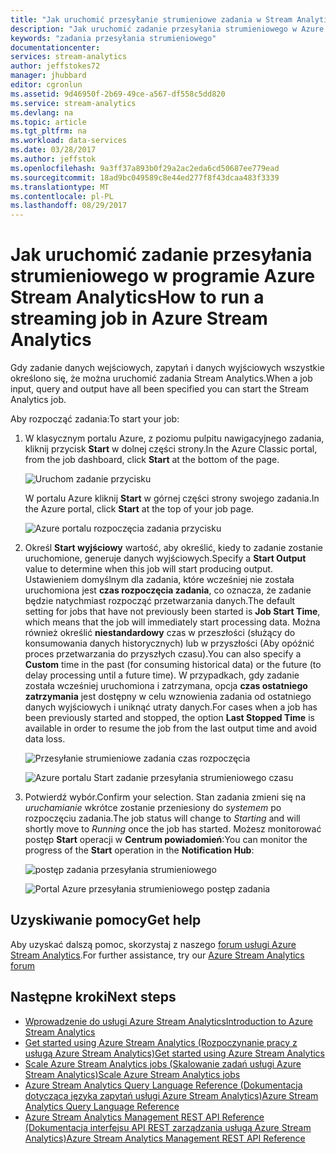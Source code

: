 ```yaml
---
title: "Jak uruchomić przesyłanie strumieniowe zadania w Stream Analytics | Dokumentacja firmy Microsoft"
description: "Jak uruchomić zadanie przesyłania strumieniowego w Azure Stream Analytics | Learning segmentu ścieżki."
keywords: "zadania przesyłania strumieniowego"
documentationcenter: 
services: stream-analytics
author: jeffstokes72
manager: jhubbard
editor: cgronlun
ms.assetid: 9d46950f-2b69-49ce-a567-df558c5dd820
ms.service: stream-analytics
ms.devlang: na
ms.topic: article
ms.tgt_pltfrm: na
ms.workload: data-services
ms.date: 03/28/2017
ms.author: jeffstok
ms.openlocfilehash: 9a3ff37a893b0f29a2ac2eda6cd50687ee779ead
ms.sourcegitcommit: 18ad9bc049589c8e44ed277f8f43dcaa483f3339
ms.translationtype: MT
ms.contentlocale: pl-PL
ms.lasthandoff: 08/29/2017
---
```

# <a name="how-to-run-a-streaming-job-in-azure-stream-analytics"></a><span data-ttu-id="5354c-104">Jak uruchomić zadanie przesyłania strumieniowego w programie Azure Stream Analytics</span><span class="sxs-lookup"><span data-stu-id="5354c-104">How to run a streaming job in Azure Stream Analytics</span></span>
<span data-ttu-id="5354c-105">Gdy zadanie danych wejściowych, zapytań i danych wyjściowych wszystkie określono się, że można uruchomić zadania Stream Analytics.</span><span class="sxs-lookup"><span data-stu-id="5354c-105">When a job input, query and output have all been specified you can start the Stream Analytics job.</span></span>

<span data-ttu-id="5354c-106">Aby rozpocząć zadania:</span><span class="sxs-lookup"><span data-stu-id="5354c-106">To start your job:</span></span>

1. <span data-ttu-id="5354c-107">W klasycznym portalu Azure, z poziomu pulpitu nawigacyjnego zadania, kliknij przycisk **Start** w dolnej części strony.</span><span class="sxs-lookup"><span data-stu-id="5354c-107">In the Azure Classic portal, from the job dashboard, click **Start** at the bottom of the page.</span></span>
   
   ![Uruchom zadanie przycisku](./media/stream-analytics-run-a-job/1-stream-analytics-run-a-job.png)  
   
   <span data-ttu-id="5354c-109">W portalu Azure kliknij **Start** w górnej części strony swojego zadania.</span><span class="sxs-lookup"><span data-stu-id="5354c-109">In the Azure portal, click **Start** at the top of your job page.</span></span>
   
   ![Azure portalu rozpoczęcia zadania przycisku](./media/stream-analytics-run-a-job/4-stream-analytics-run-a-job.png)  
2. <span data-ttu-id="5354c-111">Określ **Start wyjściowy** wartość, aby określić, kiedy to zadanie zostanie uruchomione, generuje danych wyjściowych.</span><span class="sxs-lookup"><span data-stu-id="5354c-111">Specify a **Start Output** value to determine when this job will start producing output.</span></span> <span data-ttu-id="5354c-112">Ustawieniem domyślnym dla zadania, które wcześniej nie została uruchomiona jest **czas rozpoczęcia zadania**, co oznacza, że zadanie będzie natychmiast rozpocząć przetwarzania danych.</span><span class="sxs-lookup"><span data-stu-id="5354c-112">The default setting for jobs that have not previously been started is **Job Start Time**, which means that the job will immediately start processing data.</span></span> <span data-ttu-id="5354c-113">Można również określić **niestandardowy** czas w przeszłości (służący do konsumowania danych historycznych) lub w przyszłości (Aby opóźnić proces przetwarzania do przyszłych czasu).</span><span class="sxs-lookup"><span data-stu-id="5354c-113">You can also specify a **Custom** time in the past (for consuming historical data) or the future (to delay processing until a future time).</span></span> <span data-ttu-id="5354c-114">W przypadkach, gdy zadanie została wcześniej uruchomiona i zatrzymana, opcja **czas ostatniego zatrzymania** jest dostępny w celu wznowienia zadania od ostatniego danych wyjściowych i uniknąć utraty danych.</span><span class="sxs-lookup"><span data-stu-id="5354c-114">For cases when a job has been previously started and stopped, the option **Last Stopped Time** is available in order to resume the job from the last output time and avoid data loss.</span></span>  
   
   ![Przesyłanie strumieniowe zadania czas rozpoczęcia](./media/stream-analytics-run-a-job/2-stream-analytics-run-a-job.png)  
   
   ![Azure portalu Start zadanie przesyłania strumieniowego czasu](./media/stream-analytics-run-a-job/5-stream-analytics-run-a-job.png)  
3. <span data-ttu-id="5354c-117">Potwierdź wybór.</span><span class="sxs-lookup"><span data-stu-id="5354c-117">Confirm your selection.</span></span> <span data-ttu-id="5354c-118">Stan zadania zmieni się na *uruchamianie* wkrótce zostanie przeniesiony do *systemem* po rozpoczęciu zadania.</span><span class="sxs-lookup"><span data-stu-id="5354c-118">The job status will change to *Starting* and will shortly move to *Running* once the job has started.</span></span> <span data-ttu-id="5354c-119">Możesz monitorować postęp **Start** operacji w **Centrum powiadomień**:</span><span class="sxs-lookup"><span data-stu-id="5354c-119">You can monitor the progress of the **Start** operation in the **Notification Hub**:</span></span>
   
   ![postęp zadania przesyłania strumieniowego](./media/stream-analytics-run-a-job/3-stream-analytics-run-a-job.png)  
   
   ![Portal Azure przesyłania strumieniowego postęp zadania](./media/stream-analytics-run-a-job/6-stream-analytics-run-a-job.png)  

## <a name="get-help"></a><span data-ttu-id="5354c-122">Uzyskiwanie pomocy</span><span class="sxs-lookup"><span data-stu-id="5354c-122">Get help</span></span>
<span data-ttu-id="5354c-123">Aby uzyskać dalszą pomoc, skorzystaj z naszego [forum usługi Azure Stream Analytics](https://social.msdn.microsoft.com/Forums/en-US/home?forum=AzureStreamAnalytics).</span><span class="sxs-lookup"><span data-stu-id="5354c-123">For further assistance, try our [Azure Stream Analytics forum](https://social.msdn.microsoft.com/Forums/en-US/home?forum=AzureStreamAnalytics)</span></span>

## <a name="next-steps"></a><span data-ttu-id="5354c-124">Następne kroki</span><span class="sxs-lookup"><span data-stu-id="5354c-124">Next steps</span></span>
* [<span data-ttu-id="5354c-125">Wprowadzenie do usługi Azure Stream Analytics</span><span class="sxs-lookup"><span data-stu-id="5354c-125">Introduction to Azure Stream Analytics</span></span>](stream-analytics-introduction.md)
* [<span data-ttu-id="5354c-126">Get started using Azure Stream Analytics (Rozpoczynanie pracy z usługą Azure Stream Analytics)</span><span class="sxs-lookup"><span data-stu-id="5354c-126">Get started using Azure Stream Analytics</span></span>](stream-analytics-real-time-fraud-detection.md)
* [<span data-ttu-id="5354c-127">Scale Azure Stream Analytics jobs (Skalowanie zadań usługi Azure Stream Analytics)</span><span class="sxs-lookup"><span data-stu-id="5354c-127">Scale Azure Stream Analytics jobs</span></span>](stream-analytics-scale-jobs.md)
* [<span data-ttu-id="5354c-128">Azure Stream Analytics Query Language Reference (Dokumentacja dotycząca języka zapytań usługi Azure Stream Analytics)</span><span class="sxs-lookup"><span data-stu-id="5354c-128">Azure Stream Analytics Query Language Reference</span></span>](https://msdn.microsoft.com/library/azure/dn834998.aspx)
* [<span data-ttu-id="5354c-129">Azure Stream Analytics Management REST API Reference (Dokumentacja interfejsu API REST zarządzania usługą Azure Stream Analytics)</span><span class="sxs-lookup"><span data-stu-id="5354c-129">Azure Stream Analytics Management REST API Reference</span></span>](https://msdn.microsoft.com/library/azure/dn835031.aspx)

